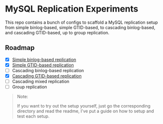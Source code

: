 # MySQL Replication Experiments

This repo contains a bunch of configs to scaffold a MySQL replication setup from simple
binlog-based, simple GTID-based, to cascading binlog-based, and cascading GTID-based,
up to group replication.

## Roadmap

- [x] [Simple binlog-based replication](./simple-binlog)
- [x] [Simple GTID-based replication](./simple-gtid)
- [ ] Cascading binlog-based replication
- [x] [Cascading GTID-based replication](./cascading-gtid)
- [ ] Cascading mixed replication
- [ ] Group replication

> Note:
>
> If you want to try out the setup yourself, just go the corresponding directory and read the
> readme, I've put a guide on how to setup and test each setup.
